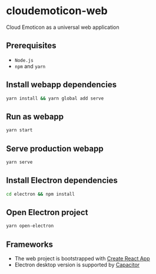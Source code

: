 # cloudemoticon-web

Cloud Emoticon as a universal web application

## Prerequisites
* `Node.js`
* `npm` and `yarn`

## Install webapp dependencies
```bash
yarn install && yarn global add serve
```

## Run as webapp
```bash
yarn start
```

## Serve production webapp
```bash
yarn serve
```

## Install Electron dependencies
```bash
cd electron && npm install
```

## Open Electron project
```bash
yarn open-electron
```

## Frameworks
* The web project is bootstrapped with [Create React App](https://github.com/facebookincubator/create-react-app)
* Electron desktop version is supported by [Capacitor](https://capacitor.ionicframework.com/)
